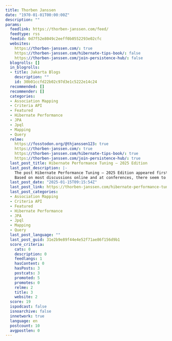 ```yaml
---
title: Thorben Janssen
date: "1970-01-01T00:00:00Z"
description: ""
params:
  feedlink: https://thorben-janssen.com/feed/
  feedtype: rss
  feedid: 0d7f52e8049c2eeff0b0552293e02cfc
  websites:
    https://thorben-janssen.com/: true
    https://thorben-janssen.com/hibernate-tips-book/: false
    https://thorben-janssen.com/join-persistence-hub/: false
  blogrolls: []
  in_blogrolls:
  - title: Jakarta Blogs
    description: ""
    id: 30b01ccfd22b02c97d3e1c5222e14c24
  recommended: []
  recommender: []
  categories:
  - Association Mapping
  - Criteria API
  - Featured
  - Hibernate Performance
  - JPA
  - Jpql
  - Mapping
  - Query
  relme:
    https://fosstodon.org/@thjanssen123: true
    https://thorben-janssen.com/: true
    https://thorben-janssen.com/hibernate-tips-book/: true
    https://thorben-janssen.com/join-persistence-hub/: true
  last_post_title: Hibernate Performance Tuning – 2025 Edition
  last_post_description: |-
    The post Hibernate Performance Tuning – 2025 Edition appeared first on Thorben Janssen.
    Based on most discussions online and at conferences, there seem to be 2 kinds of projects that use Hibernate
  last_post_date: "2025-01-15T09:15:54Z"
  last_post_link: https://thorben-janssen.com/hibernate-performance-tuning/
  last_post_categories:
  - Association Mapping
  - Criteria API
  - Featured
  - Hibernate Performance
  - JPA
  - Jpql
  - Mapping
  - Query
  last_post_language: ""
  last_post_guid: 31e2b9e89f44e4e52f71ae86f156d9b1
  score_criteria:
    cats: 0
    description: 0
    feedlangs: 1
    hasContent: 0
    hasPosts: 3
    postcats: 3
    promoted: 5
    promotes: 0
    relme: 2
    title: 3
    website: 2
  score: 19
  ispodcast: false
  isnoarchive: false
  innetwork: true
  language: en
  postcount: 10
  avgpostlen: 0
---
```

